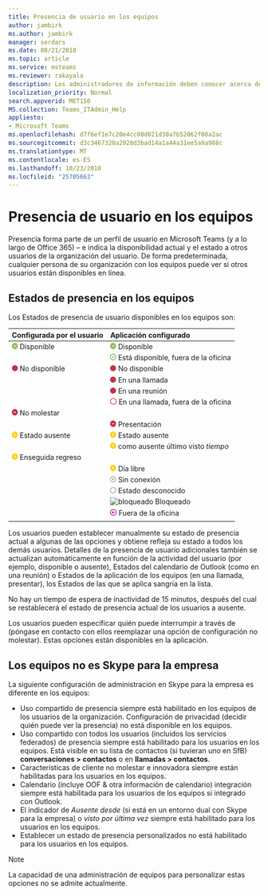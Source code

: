 ```yaml
---
title: Presencia de usuario en los equipos
author: jambirk
ms.author: jambirk
manager: serdars
ms.date: 08/21/2018
ms.topic: article
ms.service: msteams
ms.reviewer: rakayala
description: Los administradores de información deben conocer acerca de la presencia en los equipos.
localization_priority: Normal
search.appverid: MET150
MS.collection: Teams_ITAdmin_Help
appliesto:
- Microsoft Teams
ms.openlocfilehash: d7f6ef1e7c20e4cc08d021d30a7b52062f08a2ac
ms.sourcegitcommit: d3c3467320a2928d3bad14a1a44a31ee5a9a988c
ms.translationtype: MT
ms.contentlocale: es-ES
ms.lasthandoff: 10/23/2018
ms.locfileid: "25705663"
---
```

# <a name="user-presence-in-teams"></a>Presencia de usuario en los equipos

Presencia forma parte de un perfil de usuario en Microsoft Teams (y a lo largo de Office 365) – e indica la disponibilidad actual y el estado a otros usuarios de la organización del usuario. De forma predeterminada, cualquier persona de su organización con los equipos puede ver si otros usuarios están disponibles en línea.

## <a name="presence-states-in-teams"></a>Estados de presencia en los equipos

Los Estados de presencia de usuario disponibles en los equipos son:

|Configurada por el usuario|Aplicación configurado|
|:--- |:---|
| ![Presencia disponible](media/Presence_Available.png) Disponible|![Presencia disponible](media/Presence_Available.png) Disponible|
|| ![oof disponible](media/Presence_Available_OOF.png) Está disponible, fuera de la oficina |
|  ![No disponible](media/Presence_Busy.png) No disponible |  ![No disponible](media/Presence_Busy.png) No disponible  |
|| ![No disponible](media/Presence_Busy.png) En una llamada|
|| ![No disponible](media/Presence_Busy.png) En una reunión |
|| ![oof ocupado](media/Presence_Busy_OOF.png) En una llamada, fuera de la oficina|
|  ![No molestar](media/Presence_DND.png) No molestar ||
|| ![No molestar](media/Presence_DND.png) Presentación|
| ![estado ausente](media/Presence_Away.png) Estado ausente| ![estado ausente](media/Presence_Away.png) Estado ausente|
|| ![ausente](media/Presence_Away.png) como ausente último visto *tiempo*|
|![estado ausente](media/Presence_Away.png) Enseguida regreso| |
|| ![estado ausente](media/Presence_Away.png)  Día libre|
|| ![Sin conexión](media/Presence_Offline.png) Sin conexión |
|| ![desconocido](media/Presence_Unknown.png) Estado desconocido|
||![bloqueado](media/Presence_Blocked.png) Bloqueado |
|| ![Fuera de la oficina](media/Presence_OOF.png) Fuera de la oficina|
|||
 
Los usuarios pueden establecer manualmente su estado de presencia actual a algunas de las opciones y obtiene refleja su estado a todos los demás usuarios. Detalles de la presencia de usuario adicionales también se actualizan automáticamente en función de la actividad del usuario (por ejemplo, disponible o ausente), Estados del calendario de Outlook (como en una reunión) o Estados de la aplicación de los equipos (en una llamada, presentar), los Estados de las que se aplica sangría en la lista.

No hay un tiempo de espera de inactividad de 15 minutos, después del cual se restablecerá el estado de presencia actual de los usuarios a ausente.

Los usuarios pueden especificar quién puede interrumpir a través de (póngase en contacto con ellos reemplazar una opción de configuración no molestar). Estas opciones están disponibles en la aplicación.

## <a name="teams-is-not-skype-for-business"></a>Los equipos no es Skype para la empresa

La siguiente configuración de administración en Skype para la empresa es diferente en los equipos:
- Uso compartido de presencia siempre está habilitado en los equipos de los usuarios de la organización. Configuración de privacidad (decidir quién puede ver la presencia) no está disponible en los equipos.
- Uso compartido con todos los usuarios (incluidos los servicios federados) de presencia siempre está habilitado para los usuarios en los equipos. Está visible en su lista de contactos (si tuvieran uno en SfB) **conversaciones > contactos** o en **llamadas > contactos**.
- Características de cliente no molestar e innovadora siempre están habilitadas para los usuarios en los equipos.
- Calendario (incluye OOF & otra información de calendario) integración siempre está habilitada para los usuarios de los equipos si integrado con Outlook.
- El indicador de *Ausente desde* (si está en un entorno dual con Skype para la empresa) o *visto por última vez* siempre está habilitado para los usuarios en los equipos.
- Establecer un estado de presencia personalizados no está habilitado para los usuarios en los equipos.

> [!NOTE]
> La capacidad de una administración de equipos para personalizar estas opciones no se admite actualmente.